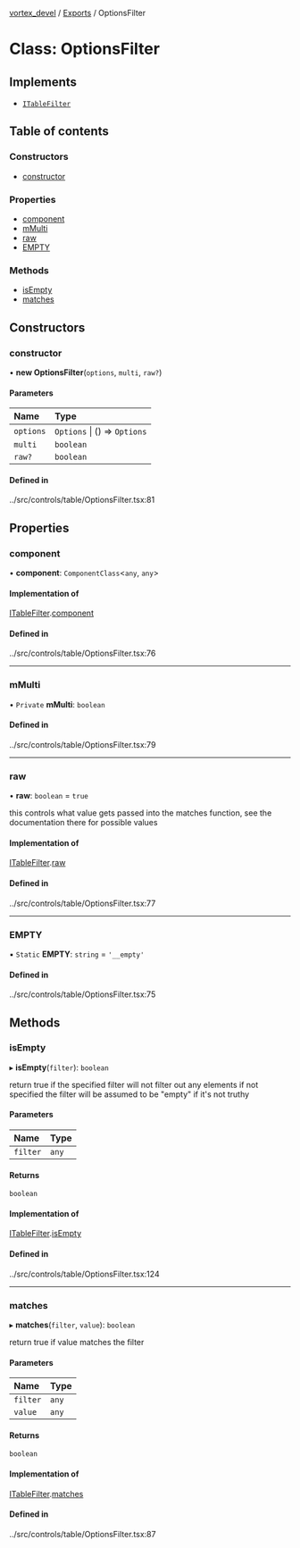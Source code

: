 [vortex_devel](../README.md) / [Exports](../modules.md) / OptionsFilter

# Class: OptionsFilter

## Implements

- [`ITableFilter`](../interfaces/types.ITableFilter.md)

## Table of contents

### Constructors

- [constructor](OptionsFilter.md#constructor)

### Properties

- [component](OptionsFilter.md#component)
- [mMulti](OptionsFilter.md#mmulti)
- [raw](OptionsFilter.md#raw)
- [EMPTY](OptionsFilter.md#empty)

### Methods

- [isEmpty](OptionsFilter.md#isempty)
- [matches](OptionsFilter.md#matches)

## Constructors

### constructor

• **new OptionsFilter**(`options`, `multi`, `raw?`)

#### Parameters

| Name | Type |
| :------ | :------ |
| `options` | `Options` \| () => `Options` |
| `multi` | `boolean` |
| `raw?` | `boolean` |

#### Defined in

../src/controls/table/OptionsFilter.tsx:81

## Properties

### component

• **component**: `ComponentClass`<`any`, `any`\>

#### Implementation of

[ITableFilter](../interfaces/types.ITableFilter.md).[component](../interfaces/types.ITableFilter.md#component)

#### Defined in

../src/controls/table/OptionsFilter.tsx:76

___

### mMulti

• `Private` **mMulti**: `boolean`

#### Defined in

../src/controls/table/OptionsFilter.tsx:79

___

### raw

• **raw**: `boolean` = `true`

this controls what value gets passed into the matches function, see the documentation there
for possible values

#### Implementation of

[ITableFilter](../interfaces/types.ITableFilter.md).[raw](../interfaces/types.ITableFilter.md#raw)

#### Defined in

../src/controls/table/OptionsFilter.tsx:77

___

### EMPTY

▪ `Static` **EMPTY**: `string` = `'__empty'`

#### Defined in

../src/controls/table/OptionsFilter.tsx:75

## Methods

### isEmpty

▸ **isEmpty**(`filter`): `boolean`

return true if the specified filter will not filter out any elements
if not specified the filter will be assumed to be "empty" if it's not truthy

#### Parameters

| Name | Type |
| :------ | :------ |
| `filter` | `any` |

#### Returns

`boolean`

#### Implementation of

[ITableFilter](../interfaces/types.ITableFilter.md).[isEmpty](../interfaces/types.ITableFilter.md#isempty)

#### Defined in

../src/controls/table/OptionsFilter.tsx:124

___

### matches

▸ **matches**(`filter`, `value`): `boolean`

return true if value matches the filter

#### Parameters

| Name | Type |
| :------ | :------ |
| `filter` | `any` |
| `value` | `any` |

#### Returns

`boolean`

#### Implementation of

[ITableFilter](../interfaces/types.ITableFilter.md).[matches](../interfaces/types.ITableFilter.md#matches)

#### Defined in

../src/controls/table/OptionsFilter.tsx:87
